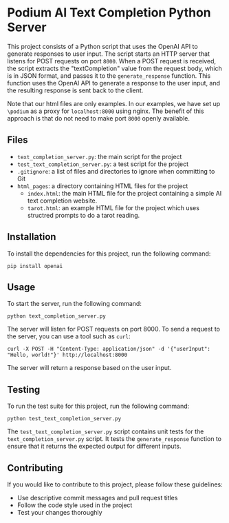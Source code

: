 # Podium AI Text Completion Python Server

This project consists of a Python script that uses the OpenAI API to generate responses to user input. The script starts an HTTP server that listens for POST requests on port `8000`. When a POST request is received, the script extracts the "textCompletion" value from the request body, which is in JSON format, and passes it to the `generate_response` function. This function uses the OpenAI API to generate a response to the user input, and the resulting response is sent back to the client. 

Note that our html files are only examples. In our examples, we have set up `\podium` as a proxy for `localhost:8000` using nginx. The benefit of this approach is that do not need to make port `8000` openly available. 

## Files

- `text_completion_server.py`: the main script for the project
- `test_text_completion_server.py`: a test script for the project
- `.gitignore`: a list of files and directories to ignore when committing to Git
- `html_pages`: a directory containing HTML files for the project
  - `index.html`: the main HTML file for the project containing a simple AI text completion website.
  - `tarot.html`: an example HTML file for the project which uses structred prompts to do a tarot reading.

## Installation

To install the dependencies for this project, run the following command:

`pip install openai`

## Usage

To start the server, run the following command:

`python text_completion_server.py`

The server will listen for POST requests on port 8000. To send a request to the server, you can use a tool such as `curl`:

`curl -X POST -H "Content-Type: application/json" -d '{"userInput": "Hello, world!"}' http://localhost:8000`

The server will return a response based on the user input.

## Testing

To run the test suite for this project, run the following command:

`python test_text_completion_server.py`

The `test_text_completion_server.py` script contains unit tests for the `text_completion_server.py` script. It tests the `generate_response` function to ensure that it returns the expected output for different inputs.

## Contributing

If you would like to contribute to this project, please follow these guidelines:

- Use descriptive commit messages and pull request titles
- Follow the code style used in the project
- Test your changes thoroughly

